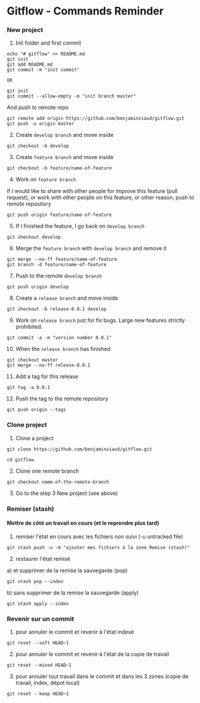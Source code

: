 # Gitflow - Commands Reminder

### New project
1) Init folder and first commit
```
echo "# gitflow" >> README.md
git init
git add README.md
git commit -m "init commit"

OR

git init
git commit --allow-empty -m "init branch master"
```
And push to remote repo
```
git remote add origin https://github.com/benjaminviaud/gitflow.git
git push -u origin master
```

2) Create `develop branch` and move inside
```
git checkout -b develop
```

3) Create `feature branch` and move inside
```
git checkout -b feature/name-of-feature
```

4) Work on `feature branch`.

If I would like to share with other people for improve this feature (pull request), or work with other people on this feature, or other reason, push to remote repository
```
git push origin feature/name-of-feature
```

5) If I finished the feature, I go back on `develop branch`
```
git checkout develop
```

6) Merge the `feature branch` with `develop branch`  and remove it
```
git merge --no-ff feature/name-of-feature
git branch -d feature/name-of-feature
```
7) Push to the remote `develop branch`
```
git push origin develop
```

8) Create a `release branch` and move inside
```
git checkout -b release-0.0.1 develop
```

9) Work on `release branch` just for fix bugs. Large new features strictly prohibited.
```
git commit -a -m "version number 0.0.1"
```

10) When the `release branch` has finished
```
git checkout master
git merge --no-ff release-0.0.1
```

11) Add a tag for this release
```
git tag -a 0.0.1
```
12) Push the tag to the remote repository
```
git push origin --tags
```

### Clone project

1) Clone a project
```
git clone https://github.com/benjaminviaud/gitflow.git

cd gitflow
```

2) Clone one remote branch
```
git checkout name-of-the-remote-branch
```

3) Go to the step 3 New project (see above)


### Remiser (stash)

#### Mettre de côté un travail en cours (et le reprendre plus tard)
1) remiser l'état en cours avec les fichiers non suivi (-u untracked file)
```
git stash push -u -m "ajouter mes fichiers à la zone Remise (stash)"
```

2) restaurer l'état remisé

a) et supprimer de la remise la sauvegarde (pop)
```
git stash pop --index
```
b) sans supprimer de la remise la sauvegarde (apply)
```
git stash apply --index
```

### Revenir sur un commit
 
1) pour annuler le commit et revenir à l'état indexé
```
git reset --soft HEAD~1
```

2) pour annuler le commit et revenir à l'état de la copie de travail
```
git reset --mixed HEAD~1
```

3) pour annuler tout travail dans le commit et dans les 3 zones (copie de travail, index, dépot local)
```
git reset --keep HEAD~1
```